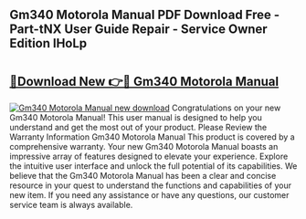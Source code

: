 ## Gm340 Motorola Manual PDF Download Free - Part-tNX User Guide Repair - Service Owner Edition lHoLp

# <h2><a href="http://bc76273.oget.top/?id=Gm340+Motorola+Manual">🔗Download New 👉🔴 Gm340 Motorola Manual</a></h2>

[![Gm340 Motorola Manual new download](https://i.imgur.com/5g1atiW.png)](http://bc76273.oget.top/?id=Gm340+Motorola+Manual)
Congratulations on your new Gm340 Motorola Manual! This user manual is designed to help you understand and get the most out of your product. Please Review the Warranty Information Gm340 Motorola Manual This product is covered by a comprehensive warranty. Your new Gm340 Motorola Manual boasts an impressive array of features designed to elevate your experience. Explore the intuitive user interface and unlock the full potential of its capabilities. We believe that the Gm340 Motorola Manual has been a clear and concise resource in your quest to understand the functions and capabilities of your new item. If you need any assistance or have any questions, our customer service team is always available.
